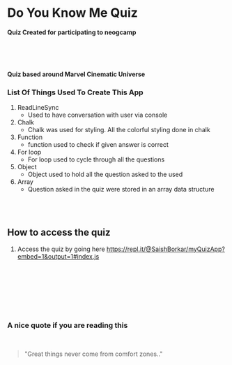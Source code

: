 # Do You Know Me Quiz

__Quiz Created for participating to neogcamp__

<br/>
<br/>
<br/>

__Quiz based around Marvel Cinematic Universe__


### List Of Things Used To Create This App

1. ReadLineSync
    * Used to have conversation with user via console
1. Chalk
    * Chalk was used for styling. All the colorful styling done in chalk
1. Function
    * function used to check if given answer is correct 
1. For loop
    * For loop used to cycle through all the questions
1. Object
    * Object used to hold all the question asked to the used
1. Array 
    * Question asked in the quiz were stored in an array data structure


<br/>
</br>

## How to access the quiz

1. Access the quiz by going here <https://repl.it/@SaishBorkar/myQuizApp?embed=1&output=1#index.js>


<br/>
<br/>
<br/>
<br/>
<br/>
<br/>

### A nice quote if you are reading this
</br>


> "Great things never come from comfort zones.."